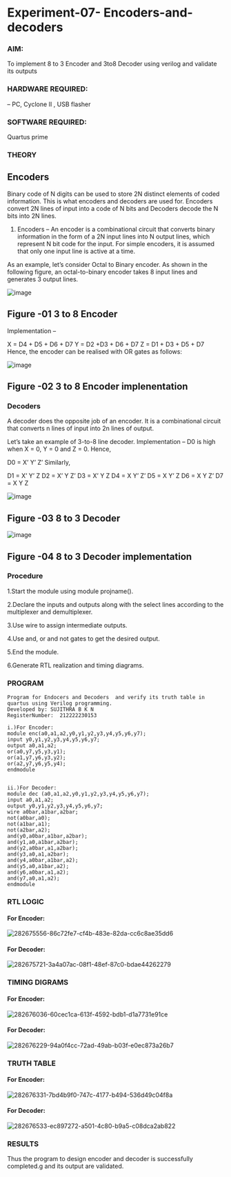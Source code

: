 # Experiment-07- Encoders-and-decoders 
### AIM: 
To implement 8 to 3 Encoder and  3to8 Decoder using verilog and validate its outputs

### HARDWARE REQUIRED:  
– PC, Cyclone II , USB flasher

### SOFTWARE REQUIRED:  
Quartus prime

### THEORY 

## Encoders
Binary code of N digits can be used to store 2N distinct elements of coded information. This is what encoders and decoders are used for. Encoders convert 2N lines of input into a code of N bits and Decoders decode the N bits into 2N lines.

1. Encoders –
An encoder is a combinational circuit that converts binary information in the form of a 2N input lines into N output lines, which represent N bit code for the input. For simple encoders, it is assumed that only one input line is active at a time.

As an example, let’s consider Octal to Binary encoder. As shown in the following figure, an octal-to-binary encoder takes 8 input lines and generates 3 output lines.

![image](https://user-images.githubusercontent.com/36288975/171543588-bc0746df-a173-4b35-989e-5fb7d385fe8a.png)
## Figure -01 3 to 8 Encoder 


Implementation –

X = D4 + D5 + D6 + D7
Y = D2 +D3 + D6 + D7
Z = D1 + D3 + D5 + D7 
Hence, the encoder can be realised with OR gates as follows:


![image](https://user-images.githubusercontent.com/36288975/171543740-68403b82-aa93-4c98-9343-f32b14885a2e.png)
## Figure -02 3 to 8 Encoder implenentation 

 ### Decoders 
A decoder does the opposite job of an encoder. It is a combinational circuit that converts n lines of input into 2n lines of output.

Let’s take an example of 3-to-8 line decoder.
Implementation –
D0 is high when X = 0, Y = 0 and Z = 0. Hence,

D0 = X’ Y’ Z’ 
Similarly,

D1 = X’ Y’ Z
D2 = X’ Y Z’
D3 = X’ Y Z
D4 = X Y’ Z’
D5 = X Y’ Z
D6 = X Y Z’
D7 = X Y Z 


![image](https://user-images.githubusercontent.com/36288975/171543978-ee2d0671-2846-40a1-8705-507fd6287a49.png)
## Figure -03 8 to 3 Decoder 



![image](https://user-images.githubusercontent.com/36288975/171543866-5a6eace6-8683-49d7-9c4f-a7cb30ec3035.png)
## Figure -04 8 to 3 Decoder implementation 

### Procedure

1.Start the module using module projname().

2.Declare the inputs and outputs along with the select lines according to the multiplexer and demultiplexer.

3.Use wire to assign intermediate outputs.

4.Use and, or and not gates to get the desired output.

5.End the module.

6.Generate RTL realization and timing diagrams.

### PROGRAM 
```
Program for Endocers and Decoders  and verify its truth table in quartus using Verilog programming.
Developed by: SUJITHRA B K N
RegisterNumber:  212222230153
```

```
i.)For Encoder:
module enc(a0,a1,a2,y0,y1,y2,y3,y4,y5,y6,y7);
input y0,y1,y2,y3,y4,y5,y6,y7;
output a0,a1,a2;
or(a0,y7,y5,y3,y1);
or(a1,y7,y6,y3,y2);
or(a2,y7,y6,y5,y4);
endmodule


ii.)For Decoder:
module dec (a0,a1,a2,y0,y1,y2,y3,y4,y5,y6,y7);
input a0,a1,a2;
output y0,y1,y2,y3,y4,y5,y6,y7;
wire a0bar,a1bar,a2bar;
not(a0bar,a0);
not(a1bar,a1);
not(a2bar,a2);
and(y0,a0bar,a1bar,a2bar);
and(y1,a0,a1bar,a2bar);
and(y2,a0bar,a1,a2bar);
and(y3,a0,a1,a2bar);
and(y4,a0bar,a1bar,a2);
and(y5,a0,a1bar,a2);
and(y6,a0bar,a1,a2);
and(y7,a0,a1,a2);
endmodule
```





### RTL LOGIC  

#### For Encoder:

![282675556-86c72fe7-cf4b-483e-82da-cc6c8ae35dd6](https://github.com/sujithrabkn/Experiment-08-Encoders-and-decoders-/assets/119477857/9effda6e-689f-439b-aae6-b1fc8eea42ae)


#### For Decoder:

![282675721-3a4a07ac-08f1-48ef-87c0-bdae44262279](https://github.com/sujithrabkn/Experiment-08-Encoders-and-decoders-/assets/119477857/a7aa95e2-512e-4514-bc88-25a20714f4c0)

### TIMING DIGRAMS  

#### For Encoder:

![282676036-60cec1ca-613f-4592-bdb1-d1a7731e91ce](https://github.com/sujithrabkn/Experiment-08-Encoders-and-decoders-/assets/119477857/a62b3965-4e77-4595-a6ca-a32e03a7fd5d)

#### For Decoder:

![282676229-94a0f4cc-72ad-49ab-b03f-e0ec873a26b7](https://github.com/sujithrabkn/Experiment-08-Encoders-and-decoders-/assets/119477857/fae678b2-0ac2-4c10-b77c-a737331ef310)

### TRUTH TABLE 

#### For Encoder:

![282676331-7bd4b9f0-747c-4177-b494-536d49c04f8a](https://github.com/sujithrabkn/Experiment-08-Encoders-and-decoders-/assets/119477857/c03e6749-42e4-4757-8ece-1469d8f2c39e)

#### For Decoder:

![282676533-ec897272-a501-4c80-b9a5-c08dca2ab822](https://github.com/sujithrabkn/Experiment-08-Encoders-and-decoders-/assets/119477857/de149d88-da43-4d65-b0fa-7da33b9d8237)

### RESULTS 

Thus the program to design encoder and decoder is successfully completed.g and its output are validated.
